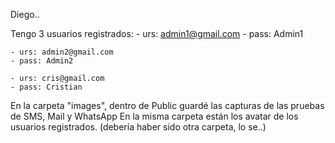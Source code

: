 Diego.. 

Tengo 3 usuarios registrados:
    - urs: admin1@gmail.com
    - pass: Admin1

    - urs: admin2@gmail.com
    - pass: Admin2

    - urs: cris@gmail.com
    - pass: Cristian

En la carpeta "images", dentro de Public guardé las capturas de las pruebas de SMS, Mail y WhatsApp
En la misma carpeta están los avatar de los usuarios registrados. (debería haber sido otra carpeta, lo se..)